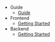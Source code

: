 - Guide
  - [Guide](/guide)
- Frontend
  - [Getting Started](/backend/getting-started)
- Backend
  - [Getting Started](/frontend/getting-started)
